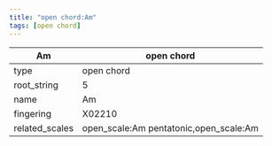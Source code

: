```yaml
---
title: "open chord:Am"
tags: [open chord]
---
```


|Am|open chord|
|---|---|
|type|open chord|
|root_string|5|
|name|Am|
|fingering|X02210|
|related_scales|open_scale:Am pentatonic,open_scale:Am|


